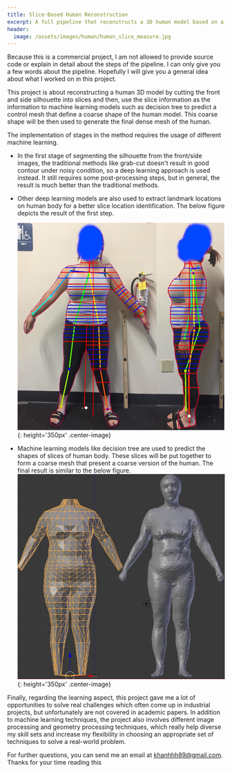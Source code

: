 ```yaml
---
title: Slice-Based Human Reconstruction
excerpt: A full pipeline that reconstructs a 3D human model based on a combination of different machine learning techniques and geometry processing.
header:
  image: /assets/images/human/human_slice_measure.jpg
---
```



Because this is a commercial project, I am not allowed to provide source code or explain in detail about the steps of the pipeline. I can only give you a few words about the pipeline. Hopefully I will give you a general idea about what I worked on in this project.

This project is about reconstructing a human 3D model by cutting the front and side silhouette into slices and then, use the slice information as the information to machine learning models such as decision tree to predict a control mesh that define a coarse shape of the human model. This coarse shape will be then used to generate the final dense mesh of the human.

The implementation of stages in the method requires the usage of different machine learning.
- In the first stage of segmenting the silhouette from the front/side images, the traditional methods like grab-cut doesn't result in good contour under noisy condition, so a deep learning approach is used instead. It still requires some post-processing steps, but in general, the result is much better than the traditional methods.
- Other deep learning models are also used to extract landmark locations on human body for a better slice location identification. The below figure depicts the result of the first step.

  ![human_slice](/assets/images/human/human_slice_measure.jpg){: height='350px' .center-image}

- Machine learning models like decision tree are used to predict the shapes of slices of human body. These slices will be put together to form a coarse mesh that present a coarse version of the human. The final result is similar to the below figure.
  ![human_ctl_mesh](/assets/images/human/control_mesh.jpg){: height='350px' .center-image}

Finally, regarding the learning aspect, this project gave me a lot of opportunities to solve real challenges which often come up in industrial projects, but unfortunately are not covered in academic papers. In addition to machine learning techniques, the project also involves different image processing and geometry processing techniques, which really help diverse my skill sets and increase my flexibility in choosing an appropriate set of techniques to solve a real-world problem.


For further questions, you can send me an email at khanhhh89@gmail.com.
Thanks for your time reading this

